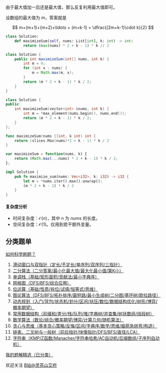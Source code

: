 由于最大值加一后还是最大值，那么反复利用最大值即可。

设数组的最大值为 $m$，答案就是

$$
m+(m+1)+(m+2)+\ldots + (m+k-1) = \dfrac{(2m+k-1)\cdot k}{2}
$$

```py [sol-Python3]
class Solution:
    def maximizeSum(self, nums: List[int], k: int) -> int:
        return (max(nums) * 2 + k - 1) * k // 2
```

```java [sol-Java]
class Solution {
    public int maximizeSum(int[] nums, int k) {
        int m = 0;
        for (int x : nums) {
            m = Math.max(m, x);
        }
        return (m * 2 + k - 1) * k / 2;
    }
}
```

```cpp [sol-C++]
class Solution {
public:
    int maximizeSum(vector<int> &nums, int k) {
        int m = *max_element(nums.begin(), nums.end());
        return (m * 2 + k - 1) * k / 2;
    }
};
```

```go [sol-Go]
func maximizeSum(nums []int, k int) int {
	return (slices.Max(nums)*2 + k - 1) * k / 2
}
```

```js [sol-JavaScript]
var maximizeSum = function(nums, k) {
    return (Math.max(...nums) * 2 + k - 1) * k / 2;
};
```

```rust [sol-Rust]
impl Solution {
    pub fn maximize_sum(nums: Vec<i32>, k: i32) -> i32 {
        let m = *nums.iter().max().unwrap();
        (m * 2 + k - 1) * k / 2
    }
}
```

#### 复杂度分析

- 时间复杂度：$\mathcal{O}(n)$，其中 $n$ 为 $\textit{nums}$ 的长度。
- 空间复杂度：$\mathcal{O}(1)$。仅用到若干额外变量。

## 分类题单

[如何科学刷题？](https://leetcode.cn/circle/discuss/RvFUtj/)

1. [滑动窗口与双指针（定长/不定长/单序列/双序列/三指针）](https://leetcode.cn/circle/discuss/0viNMK/)
2. [二分算法（二分答案/最小化最大值/最大化最小值/第K小）](https://leetcode.cn/circle/discuss/SqopEo/)
3. [单调栈（基础/矩形面积/贡献法/最小字典序）](https://leetcode.cn/circle/discuss/9oZFK9/)
4. [网格图（DFS/BFS/综合应用）](https://leetcode.cn/circle/discuss/YiXPXW/)
5. [位运算（基础/性质/拆位/试填/恒等式/思维）](https://leetcode.cn/circle/discuss/dHn9Vk/)
6. [图论算法（DFS/BFS/拓扑排序/最短路/最小生成树/二分图/基环树/欧拉路径）](https://leetcode.cn/circle/discuss/01LUak/)
7. [动态规划（入门/背包/状态机/划分/区间/状压/数位/数据结构优化/树形/博弈/概率期望）](https://leetcode.cn/circle/discuss/tXLS3i/)
8. [常用数据结构（前缀和/差分/栈/队列/堆/字典树/并查集/树状数组/线段树）](https://leetcode.cn/circle/discuss/mOr1u6/)
9. [数学算法（数论/组合/概率期望/博弈/计算几何/随机算法）](https://leetcode.cn/circle/discuss/IYT3ss/)
10. [贪心与思维（基本贪心策略/反悔/区间/字典序/数学/思维/脑筋急转弯/构造）](https://leetcode.cn/circle/discuss/g6KTKL/)
11. [链表、二叉树与一般树（前后指针/快慢指针/DFS/BFS/直径/LCA）](https://leetcode.cn/circle/discuss/K0n2gO/)
12. [字符串（KMP/Z函数/Manacher/字符串哈希/AC自动机/后缀数组/子序列自动机）](https://leetcode.cn/circle/discuss/SJFwQI/)

[我的题解精选（已分类）](https://github.com/EndlessCheng/codeforces-go/blob/master/leetcode/SOLUTIONS.md)

欢迎关注 [B站@灵茶山艾府](https://space.bilibili.com/206214)
